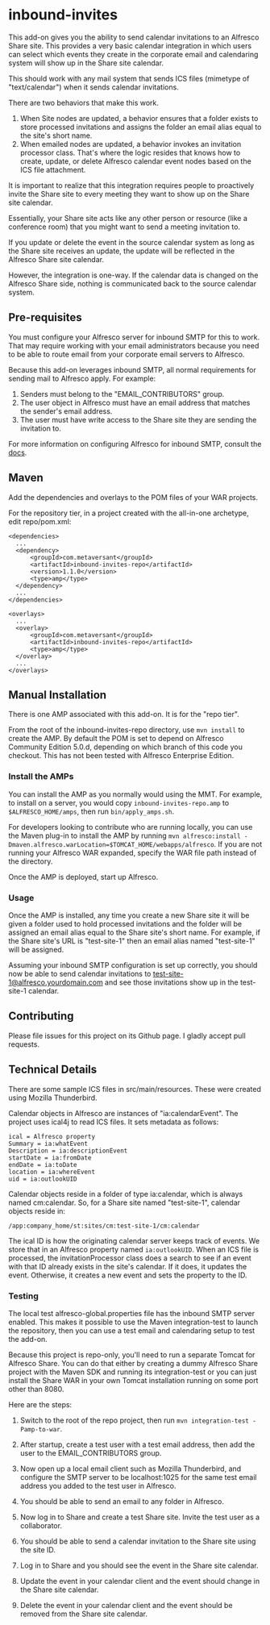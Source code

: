 inbound-invites
==============

This add-on gives you the ability to send calendar invitations to an Alfresco Share site. This provides a very basic calendar integration in which users can select which events they create in the corporate email and calendaring system will show up in the Share site calendar.

This should work with any mail system that sends ICS files (mimetype of "text/calendar") when it sends calendar invitations.

There are two behaviors that make this work.

  1. When Site nodes are updated, a behavior ensures that a folder exists to store processed invitations and assigns the folder an email alias equal to the site's short name.
  2. When emailed nodes are updated, a behavior invokes an invitation processor class. That's where the logic resides that knows how to create, update, or delete Alfresco calendar event nodes based on the ICS file attachment.

It is important to realize that this integration requires people to proactively invite the Share site to every meeting they want to show up on the Share site calendar.

Essentially, your Share site acts like any other person or resource (like a conference room) that you might want to send a meeting invitation to.

If you update or delete the event in the source calendar system as long as the Share site receives an update, the update will be reflected in the Alfresco Share site calendar.

However, the integration is one-way. If the calendar data is changed on the Alfresco Share side, nothing is communicated back to the source calendar system.

Pre-requisites
--------------
You must configure your Alfresco server for inbound SMTP for this to work. That may require working with your email administrators because you need to be able to route email from your corporate email servers to Alfresco.

Because this add-on leverages inbound SMTP, all normal requirements for sending mail to Alfresco apply. For example:

1. Senders must belong to the "EMAIL_CONTRIBUTORS" group.
2. The user object in Alfresco must have an email address that matches the sender's email address.
3. The user must have write access to the Share site they are sending the invitation to.

For more information on configuring Alfresco for inbound SMTP, consult the [docs](http://docs.alfresco.com).

Maven
-----
Add the dependencies and overlays to the POM files of your WAR projects.

For the repository tier, in a project created with the all-in-one archetype, edit repo/pom.xml:

    <dependencies>
      ...
      <dependency>
          <groupId>com.metaversant</groupId>
          <artifactId>inbound-invites-repo</artifactId>
          <version>1.1.0</version>
          <type>amp</type>
      </dependency>
      ...
    </dependencies>

    <overlays>
      ...
      <overlay>
          <groupId>com.metaversant</groupId>
          <artifactId>inbound-invites-repo</artifactId>
          <type>amp</type>
      </overlay>
      ...
    </overlays>

Manual Installation
-------------------
There is one AMP associated with this add-on. It is for the "repo tier".

From the root of the inbound-invites-repo directory, use `mvn install` to create the AMP. By default the POM is set to depend on Alfresco Community Edition 5.0.d, depending on which branch of this code you checkout. This has not been tested with Alfresco Enterprise Edition.

### Install the AMPs

You can install the AMP as you normally would using the MMT. For example, to install on a server, you would copy `inbound-invites-repo.amp` to `$ALFRESCO_HOME/amps`, then run `bin/apply_amps.sh`.

For developers looking to contribute who are running locally, you can use the Maven plug-in to install the AMP by running `mvn alfresco:install -Dmaven.alfresco.warLocation=$TOMCAT_HOME/webapps/alfresco`. If you are not running your Alfresco WAR expanded, specify the WAR file path instead of the directory.

Once the AMP is deployed, start up Alfresco.

### Usage

Once the AMP is installed, any time you create a new Share site it will be given a folder used to hold processed invitations and the folder will be assigned an email alias equal to the Share site's short name. For example, if the Share site's URL is "test-site-1" then an email alias named "test-site-1" will be assigned.

Assuming your inbound SMTP configuration is set up correctly, you should now be able to send calendar invitations to test-site-1@alfresco.yourdomain.com and see those invitations show up in the test-site-1 calendar.

Contributing
------------
Please file issues for this project on its Github page. I gladly accept pull requests.

Technical Details
-----------------
There are some sample ICS files in src/main/resources. These were created using Mozilla Thunderbird.

Calendar objects in Alfresco are instances of "ia:calendarEvent". The project uses ical4j to read ICS files. It sets metadata as follows:

    ical = Alfresco property
    Summary = ia:whatEvent
    Description = ia:descriptionEvent
    startDate = ia:fromDate
    endDate = ia:toDate
    location = ia:whereEvent
    uid = ia:outlookUID

Calendar objects reside in a folder of type ia:calendar, which is always named cm:calendar. So, for a Share site named "test-site-1", calendar objects reside in:

    /app:company_home/st:sites/cm:test-site-1/cm:calendar

The ical ID is how the originating calendar server keeps track of events. We store that in an Alfresco property named `ia:outlookUID`. When an ICS file is processed, the invitationProcessor class does a search to see if an event with that ID already exists in the site's calendar. If it does, it updates the event. Otherwise, it creates a new event and sets the property to the ID.

### Testing

The local test alfresco-global.properties file has the inbound SMTP server enabled. This makes it possible to use the Maven integration-test to launch the repository, then you can use a test email and calendaring setup to test the add-on.

Because this project is repo-only, you'll need to run a separate Tomcat for Alfresco Share. You can do that either by creating a dummy Alfresco Share project with the Maven SDK and running its integration-test or you can just install the Share WAR in your own Tomcat installation running on some port other than 8080.

Here are the steps:

1. Switch to the root of the repo project, then run `mvn integration-test -Pamp-to-war`.

2. After startup, create a test user with a test email address, then add the user to the EMAIL_CONTRIBUTORS group.

3. Now open up a local email client such as Mozilla Thunderbird, and configure the SMTP server to be localhost:1025 for the same test email address you added to the test user in Alfresco.

4. You should be able to send an email to any folder in Alfresco.

5. Now log in to Share and create a test Share site. Invite the test user as a collaborator.

6. You should be able to send a calendar invitation to the Share site using the site ID.

7. Log in to Share and you should see the event in the Share site calendar.

8. Update the event in your calendar client and the event should change in the Share site calendar.

9. Delete the event in your calendar client and the event should be removed from the Share site calendar.
